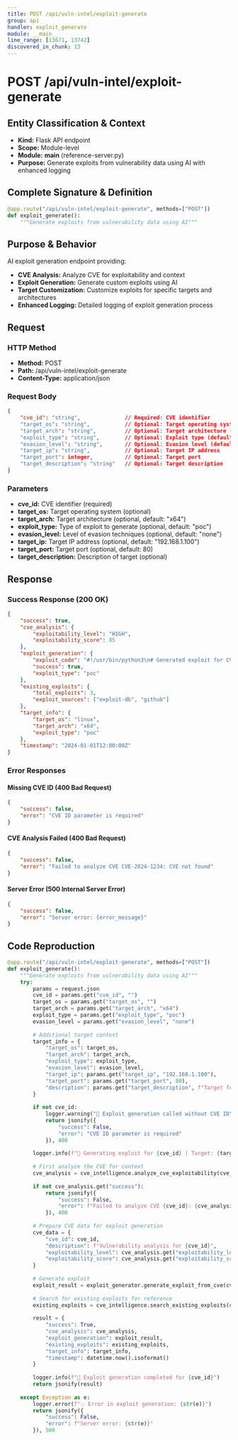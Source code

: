 ```yaml
---
title: POST /api/vuln-intel/exploit-generate
group: api
handler: exploit_generate
module: __main__
line_range: [13671, 13742]
discovered_in_chunk: 13
---
```


# POST /api/vuln-intel/exploit-generate

## Entity Classification & Context
- **Kind:** Flask API endpoint
- **Scope:** Module-level
- **Module:** __main__ (reference-server.py)
- **Purpose:** Generate exploits from vulnerability data using AI with enhanced logging

## Complete Signature & Definition
```python
@app.route("/api/vuln-intel/exploit-generate", methods=["POST"])
def exploit_generate():
    """Generate exploits from vulnerability data using AI"""
```

## Purpose & Behavior
AI exploit generation endpoint providing:
- **CVE Analysis:** Analyze CVE for exploitability and context
- **Exploit Generation:** Generate custom exploits using AI
- **Target Customization:** Customize exploits for specific targets and architectures
- **Enhanced Logging:** Detailed logging of exploit generation process

## Request

### HTTP Method
- **Method:** POST
- **Path:** /api/vuln-intel/exploit-generate
- **Content-Type:** application/json

### Request Body
```json
{
    "cve_id": "string",              // Required: CVE identifier
    "target_os": "string",           // Optional: Target operating system
    "target_arch": "string",         // Optional: Target architecture (default: "x64")
    "exploit_type": "string",        // Optional: Exploit type (default: "poc")
    "evasion_level": "string",       // Optional: Evasion level (default: "none")
    "target_ip": "string",           // Optional: Target IP address
    "target_port": integer,          // Optional: Target port
    "target_description": "string"   // Optional: Target description
}
```

### Parameters
- **cve_id:** CVE identifier (required)
- **target_os:** Target operating system (optional)
- **target_arch:** Target architecture (optional, default: "x64")
- **exploit_type:** Type of exploit to generate (optional, default: "poc")
- **evasion_level:** Level of evasion techniques (optional, default: "none")
- **target_ip:** Target IP address (optional, default: "192.168.1.100")
- **target_port:** Target port (optional, default: 80)
- **target_description:** Description of target (optional)

## Response

### Success Response (200 OK)
```json
{
    "success": true,
    "cve_analysis": {
        "exploitability_level": "HIGH",
        "exploitability_score": 85
    },
    "exploit_generation": {
        "exploit_code": "#!/usr/bin/python3\n# Generated exploit for CVE-2024-1234\n...",
        "success": true,
        "exploit_type": "poc"
    },
    "existing_exploits": {
        "total_exploits": 3,
        "exploit_sources": ["exploit-db", "github"]
    },
    "target_info": {
        "target_os": "linux",
        "target_arch": "x64",
        "exploit_type": "poc"
    },
    "timestamp": "2024-01-01T12:00:00Z"
}
```

### Error Responses

#### Missing CVE ID (400 Bad Request)
```json
{
    "success": false,
    "error": "CVE ID parameter is required"
}
```

#### CVE Analysis Failed (400 Bad Request)
```json
{
    "success": false,
    "error": "Failed to analyze CVE CVE-2024-1234: CVE not found"
}
```

#### Server Error (500 Internal Server Error)
```json
{
    "success": false,
    "error": "Server error: {error_message}"
}
```

## Code Reproduction
```python
@app.route("/api/vuln-intel/exploit-generate", methods=["POST"])
def exploit_generate():
    """Generate exploits from vulnerability data using AI"""
    try:
        params = request.json
        cve_id = params.get("cve_id", "")
        target_os = params.get("target_os", "")
        target_arch = params.get("target_arch", "x64")
        exploit_type = params.get("exploit_type", "poc")
        evasion_level = params.get("evasion_level", "none")
        
        # Additional target context
        target_info = {
            "target_os": target_os,
            "target_arch": target_arch,
            "exploit_type": exploit_type,
            "evasion_level": evasion_level,
            "target_ip": params.get("target_ip", "192.168.1.100"),
            "target_port": params.get("target_port", 80),
            "description": params.get("target_description", f"Target for {cve_id}")
        }
        
        if not cve_id:
            logger.warning("🤖 Exploit generation called without CVE ID")
            return jsonify({
                "success": False,
                "error": "CVE ID parameter is required"
            }), 400
        
        logger.info(f"🤖 Generating exploit for {cve_id} | Target: {target_os} {target_arch}")
        
        # First analyze the CVE for context
        cve_analysis = cve_intelligence.analyze_cve_exploitability(cve_id)
        
        if not cve_analysis.get("success"):
            return jsonify({
                "success": False,
                "error": f"Failed to analyze CVE {cve_id}: {cve_analysis.get('error', 'Unknown error')}"
            }), 400
        
        # Prepare CVE data for exploit generation
        cve_data = {
            "cve_id": cve_id,
            "description": f"Vulnerability analysis for {cve_id}",
            "exploitability_level": cve_analysis.get("exploitability_level", "UNKNOWN"),
            "exploitability_score": cve_analysis.get("exploitability_score", 0)
        }
        
        # Generate exploit
        exploit_result = exploit_generator.generate_exploit_from_cve(cve_data, target_info)
        
        # Search for existing exploits for reference
        existing_exploits = cve_intelligence.search_existing_exploits(cve_id)
        
        result = {
            "success": True,
            "cve_analysis": cve_analysis,
            "exploit_generation": exploit_result,
            "existing_exploits": existing_exploits,
            "target_info": target_info,
            "timestamp": datetime.now().isoformat()
        }
        
        logger.info(f"🎯 Exploit generation completed for {cve_id}")
        return jsonify(result)
        
    except Exception as e:
        logger.error(f"💥 Error in exploit generation: {str(e)}")
        return jsonify({
            "success": False,
            "error": f"Server error: {str(e)}"
        }), 500
```
